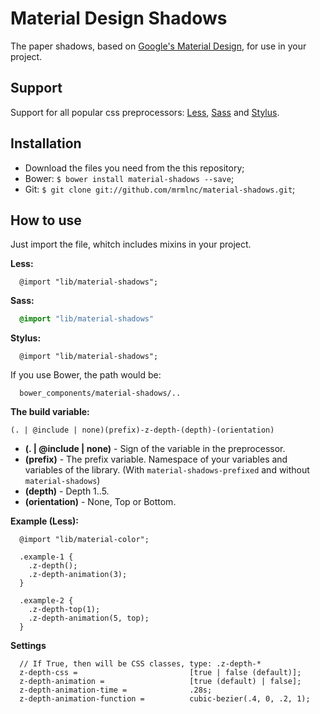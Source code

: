 Material Design Shadows
==============

The paper shadows, based on [Google's Material Design](http://www.google.com/design/spec/layout/layout-principles.html), for use in your project.

Support
--------------

Support for all popular css preprocessors: [Less](http://lesscss.org/), [Sass](http://sass-lang.com/) and [Stylus](http://learnboost.github.io/stylus/).

Installation
--------------

 * Download the files you need from the this repository;
 * Bower: `$ bower install material-shadows --save`;
 * Git: `$ git clone git://github.com/mrmlnc/material-shadows.git`;

How to use
--------------

Just import the file, whitch includes mixins in your project.

**Less:**

````Less
  @import "lib/material-shadows";
````

**Sass:**

````Sass
  @import "lib/material-shadows"
````

**Stylus:**

````Stylus
  @import "lib/material-shadows";
````

If you use Bower, the path would be:

````
  bower_components/material-shadows/..
````

**The build variable:**

`(. | @include | none)(prefix)-z-depth-(depth)-(orientation)`

  - **(. | @include | none)** - Sign of the variable in the preprocessor.
  - **(prefix)** - The prefix variable. Namespace of your variables and variables of the library. (With `material-shadows-prefixed` and without `material-shadows`)
  - **(depth)** - Depth 1..5.
  - **(orientation)** - None, Top or Bottom.

**Example (Less):**

````Less
  @import "lib/material-color";

  .example-1 {
    .z-depth();
    .z-depth-animation(3);
  }

  .example-2 {
    .z-depth-top(1);
    .z-depth-animation(5, top);
  }
````

**Settings**

````Text
  // If True, then will be CSS classes, type: .z-depth-*
  z-depth-css =                         [true | false (default)];
  z-depth-animation =                   [true (default) | false];
  z-depth-animation-time =              .28s;
  z-depth-animation-function =          cubic-bezier(.4, 0, .2, 1);
````
